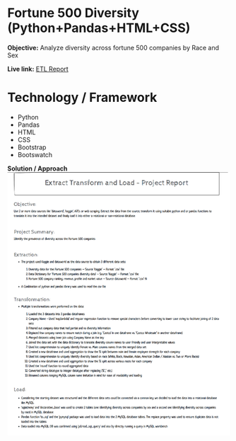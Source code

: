# Fortune 500 Diversity (Python+Pandas+HTML+CSS)

**Objective:**
Analyze diversity across fortune 500 companies by Race and Sex

**Live link:**
[ETL Report](https://catchvivkrish.github.io/ETL_Report/index)

# Technology / Framework
* Python
* Pandas
* HTML
* CSS
* Bootstrap
* Bootswatch

**Solution / Approach**
![png](Images/webpage.png)